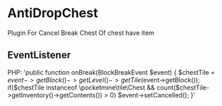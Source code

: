 # AntiDropChest
Plugin For Cancel Break Chest Of chest have item

## EventListener

PHP:
'public function onBreak(BlockBreakEvent $event) {
        $chestTile = $event->getBlock()->getLevel()->getTile($event->getBlock());
        if($chestTile instanceof \pocketmine\tile\Chest && count($chestTile->getInventory()->getContents()) > 0)
        $event->setCancelled();
    }'
